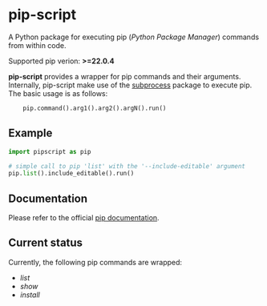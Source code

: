 # pip-script
A Python package for executing pip (*Python Package Manager*) commands from within code.

Supported pip verion: **>=22.0.4**

**pip-script** provides a wrapper for pip commands and their arguments. Internally, pip-script make use of the [subprocess](https://docs.python.org/3/library/subprocess.html) package to execute pip.
The basic usage is as follows:
``` python
    pip.command().arg1().arg2().argN().run()
```

## Example

``` python
import pipscript as pip

# simple call to pip 'list' with the '--include-editable' argument
pip.list().include_editable().run()
```

## Documentation
Please refer to the official [pip documentation](https://pip.pypa.io/en/stable/). 

## Current status
Currently, the following pip commands are wrapped:
- *list*
- *show*
- *install*
